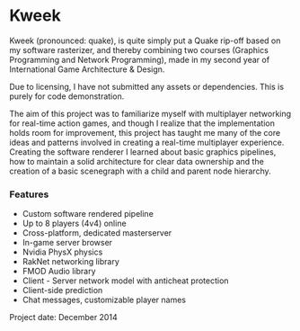 # Kweek

Kweek (pronounced: quake), is quite simply put a Quake rip-off based on my software rasterizer, and thereby combining two courses (Graphics Programming and Network Programming), made in my second year of International Game Architecture & Design.

Due to licensing, I have not submitted any assets or dependencies. This is purely for code demonstration.

The aim of this project was to familiarize myself with multiplayer networking for real-time action games, and though I realize that the implementation holds room for improvement, this project has taught me many of the core ideas and patterns involved in creating a real-time multiplayer experience.
Creating the software renderer I learned about basic graphics pipelines, how to maintain a solid architecture for clear data ownership and the creation of a basic scenegraph with a child and parent node hierarchy.

### Features
* Custom software rendered pipeline
* Up to 8 players (4v4) online
* Cross-platform, dedicated masterserver
* In-game server browser
* Nvidia PhysX physics
* RakNet networking library
* FMOD Audio library
* Client - Server network model with anticheat protection
* Client-side prediction
* Chat messages, customizable player names


Project date: December 2014 